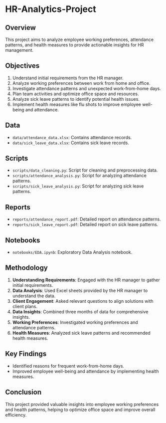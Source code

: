 # HR-Analytics-Project

## Overview
This project aims to analyze employee working preferences, attendance patterns, and health measures to provide actionable insights for HR management.

## Objectives
1. Understand initial requirements from the HR manager.
2. Analyze working preferences between work from home and office.
3. Investigate attendance patterns and unexpected work-from-home days.
4. Plan team activities and optimize office space and resources.
5. Analyze sick leave patterns to identify potential health issues.
6. Implement health measures like flu shots to improve employee well-being and attendance.

## Data
- `data/attendance_data.xlsx`: Contains attendance records.
- `data/sick_leave_data.xlsx`: Contains sick leave records.

## Scripts
- `scripts/data_cleaning.py`: Script for cleaning and preprocessing data.
- `scripts/attendance_analysis.py`: Script for analyzing attendance patterns.
- `scripts/sick_leave_analysis.py`: Script for analyzing sick leave patterns.

## Reports
- `reports/attendance_report.pdf`: Detailed report on attendance patterns.
- `reports/sick_leave_report.pdf`: Detailed report on sick leave patterns.

## Notebooks
- `notebooks/EDA.ipynb`: Exploratory Data Analysis notebook.

## Methodology
1. **Understanding Requirements**: Engaged with the HR manager to gather initial requirements.
2. **Data Analysis**: Used Excel sheets provided by the HR manager to understand the data.
3. **Client Engagement**: Asked relevant questions to align solutions with client plans.
4. **Data Insights**: Combined three months of data for comprehensive insights.
5. **Working Preferences**: Investigated working preferences and attendance patterns.
6. **Health Measures**: Analyzed sick leave patterns and recommended health measures.

## Key Findings
- Identified reasons for frequent work-from-home days.
- Improved employee well-being and attendance by implementing health measures.

## Conclusion
This project provided valuable insights into employee working preferences and health patterns, helping to optimize office space and improve overall efficiency.
